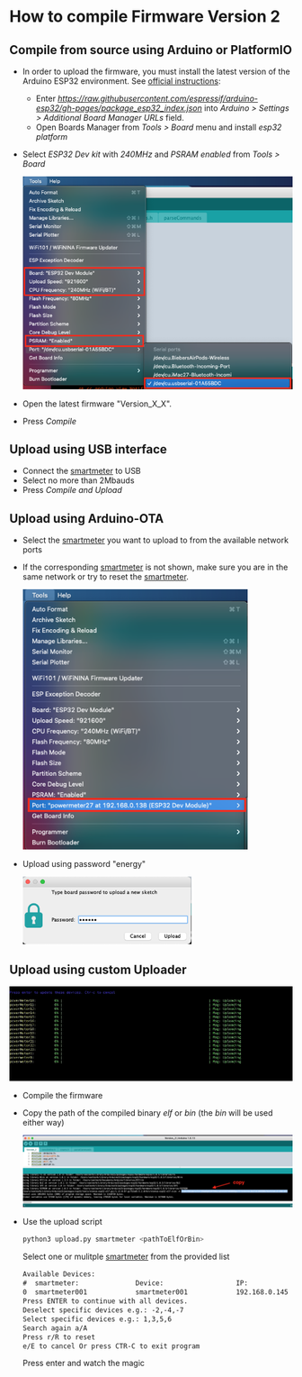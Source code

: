 [smartmeter]: (https://github.com/voelkerb/smartmeter)

# How to compile Firmware Version 2

## Compile from source using Arduino or PlatformIO

* In order to upload the firmware, you must install the latest version of the Arduino ESP32 environment. See [official instructions](https://github.com/espressif/arduino-esp32/blob/master/docs/arduino-ide/boards_manager.md):
  * Enter _https://raw.githubusercontent.com/espressif/arduino-esp32/gh-pages/package_esp32_index.json_ into _Arduino > Settings > Additional Board Manager URLs_ field.
  * Open Boards Manager from _Tools > Board_ menu and install _esp32 platform_
* Select _ESP32 Dev kit_ with _240MHz_ and _PSRAM enabled_ from _Tools > Board_ 

    <img src="/docu/figures/FirmwareSelectPort.png" width="500">
    
* Open the latest firmware "Version_X_X".
* Press _Compile_

## Upload using USB interface

* Connect the [smartmeter] to USB
* Select no more than 2Mbauds
* Press _Compile and Upload_

## Upload using Arduino-OTA

* Select the [smartmeter] you want to upload to from the available network ports
* If the corresponding [smartmeter] is not shown, make sure you are in the same network or try to reset the [smartmeter].

    <img src="/docu/figures/NetworkPort.png" width="400">

* Upload using password "energy"

    <img src="/docu/figures/Password.png" width="300">

## Upload using custom Uploader

  <img src="/docu/figures/upload.gif">

* Compile the firmware
* Copy the path of the compiled binary _elf_ or _bin_ (the _bin_ will be used either way)

    <img src="/docu/figures/CopyBin.png">

* Use the upload script
  ```bash
  python3 upload.py smartmeter <pathToElfOrBin> 
  ```
  Select one or mulitple [smartmeter] from the provided list
  ```
  Available Devices:
  #  smartmeter:              Device:                  IP:                      
  0  smartmeter001            smartmeter001            192.168.0.145      
  Press ENTER to continue with all devices.
  Deselect specific devices e.g.: -2,-4,-7
  Select specific devices e.g.: 1,3,5,6
  Search again a/A
  Press r/R to reset
  e/E to cancel Or press CTR-C to exit program
  ```
  Press enter and watch the magic
